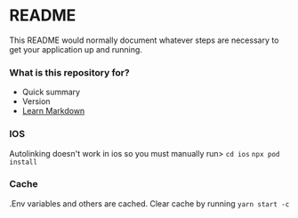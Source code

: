 # README #

This README would normally document whatever steps are necessary to get your application up and running.

### What is this repository for? ###

* Quick summary
* Version
* [Learn Markdown](https://bitbucket.org/tutorials/markdowndemo)

### IOS ###
Autolinking doesn't work in ios so you must manually run>
```cd ios```
```npx pod install```


### Cache ###
.Env variables and others are cached. Clear cache by running
```yarn start -c```